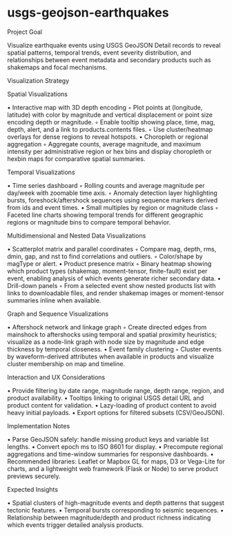 # usgs-geojson-earthquakes

Project Goal

Visualize earthquake events using USGS GeoJSON Detail records to reveal spatial patterns, temporal trends, event severity distribution, and relationships between event metadata and secondary products such as shakemaps and focal mechanisms.

Visualization Strategy

Spatial Visualizations

•  Interactive map with 3D depth encoding
  ⁠◦  Plot points at (longitude, latitude) with color by magnitude and vertical displacement or point size encoding depth or magnitude.
  ⁠◦  Enable tooltip showing place, time, mag, depth, alert, and a link to products.contents files.
  ⁠◦  Use cluster/heatmap overlays for dense regions to reveal hotspots.
•  Choropleth or regional aggregation
  ⁠◦  Aggregate counts, average magnitude, and maximum intensity per administrative region or hex bins and display choropleth or hexbin maps for comparative spatial summaries.

Temporal Visualizations

•  Time series dashboard
  ⁠◦  Rolling counts and average magnitude per day/week with zoomable time axis.
  ⁠◦  Anomaly detection layer highlighting bursts, foreshock/aftershock sequences using sequence markers derived from ids and event times.
•  Small multiples by region or magnitude class
  ⁠◦  Faceted line charts showing temporal trends for different geographic regions or magnitude bins to compare temporal behavior.

Multidimensional and Nested Data Visualizations

•  Scatterplot matrix and parallel coordinates
  ⁠◦  Compare mag, depth, rms, dmin, gap, and nst to find correlations and outliers.
  ⁠◦  Color/shape by magType or alert.
•  Product presence matrix
  ⁠◦  Binary heatmap showing which product types (shakemap, moment-tensor, finite-fault) exist per event, enabling analysis of which events generate richer secondary data.
•  Drill-down panels
  ⁠◦  From a selected event show nested products list with links to downloadable files, and render shakemap images or moment-tensor summaries inline when available.

Graph and Sequence Visualizations

•  Aftershock network and linkage graph
  ⁠◦  Create directed edges from mainshock to aftershocks using temporal and spatial proximity heuristics; visualize as a node-link graph with node size by magnitude and edge thickness by temporal closeness.
•  Event family clustering
  ⁠◦  Cluster events by waveform-derived attributes when available in products and visualize cluster membership on map and timeline.

Interaction and UX Considerations

•  Provide filtering by date range, magnitude range, depth range, region, and product availability.
•  Tooltips linking to original USGS detail URL and product content for validation.
•  Lazy-loading of product content to avoid heavy initial payloads.
•  Export options for filtered subsets (CSV/GeoJSON).

Implementation Notes

•  Parse GeoJSON safely: handle missing product keys and variable list lengths.
•  Convert epoch ms to ISO 8601 for display.
•  Precompute regional aggregations and time-window summaries for responsive dashboards.
•  Recommended libraries: Leaflet or Mapbox GL for maps, D3 or Vega-Lite for charts, and a lightweight web framework (Flask or Node) to serve product previews securely.

Expected Insights

•  Spatial clusters of high-magnitude events and depth patterns that suggest tectonic features.
•  Temporal bursts corresponding to seismic sequences.
•  Relationship between magnitude/depth and product richness indicating which events trigger detailed analysis products.
